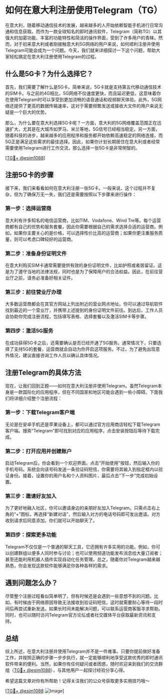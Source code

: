 # 如何在意大利注册使用Telegram（TG）

在意大利，随着移动通信技术的发展，越来越多的人开始依赖智能手机进行日常沟通和信息获取。而作为一款全球知名的即时通讯软件，Telegram（简称TG）以其强大的加密功能、丰富的功能特性和简洁的操作界面，受到了许多用户的青睐。然而，对于初来意大利或者刚接触意大利5G网络的用户来说，如何顺利注册并使用Telegram可能会成为一个问题。今天，我们就来详细探讨一下这个问题，帮助大家轻松搞定在意大利注册使用Telegram的过程。

## 什么是5G卡？为什么选择它？

首先，我们需要了解什么是5G卡。简单来说，5G卡就是支持第五代移动通信技术的SIM卡。与之前的4G相比，5G网络不仅速度更快，而且延迟更低，这意味着你在使用Telegram时可以享受到更加流畅的语音通话和视频聊天体验。此外，5G网络还提供了更高的数据传输速率，这对于需要频繁发送或接收大文件的用户来说无疑是一个巨大的优势。

那么，为什么要在意大利选择5G卡呢？一方面，意大利的5G网络覆盖范围正在迅速扩大，尤其是在大城市如罗马、米兰等地，5G信号已经相当稳定。另一方面，随着科技的进步，越来越多的应用程序和服务都开始依赖高速稳定的网络连接，而5G正是满足这些需求的最佳选择。因此，如果你计划长期居住在意大利或者经常需要使用Telegram进行工作交流，那么选择一张5G卡是非常明智的。

[[TG💪+ @esim1088](https://t.me/s/esim1088)]

## 注册5G卡的步骤

接下来，我们来看看如何在意大利注册一张5G卡。一般来说，这个过程并不复杂，但为了确保万无一失，我们还是需要按照以下步骤来进行操作：

### 第一步：选择运营商
意大利有许多知名的电信运营商，比如TIM、Vodafone、Wind Tre等。每个运营商都有自己的优势和服务套餐，因此你需要根据自己的需求选择合适的运营商。例如，如果你主要关心的是价格，可以选择性价比高的运营商；如果你更注重服务质量，则可以考虑口碑较好的运营商。

### 第二步：准备身份证明文件
在意大利购买SIM卡通常需要提供有效的身份证明文件，比如护照或者居留证。这是为了遵守当地的法律法规，同时也是为了保障用户的合法权益。因此，在前往营业厅之前，请务必准备好相关证件。

### 第三步：前往营业厅办理
大多数运营商都会在其官方网站上列出附近的营业网点地址。你可以通过导航软件找到最近的一个营业厅，并携带上述提到的身份证明文件前往。到达后，工作人员会协助你完成注册流程，包括填写表格、选择套餐以及激活SIM卡等步骤。

### 第四步：激活5G服务
在成功获得5G卡之后，还需要确认是否已经开通了5G服务。通常情况下，只要选择了支持5G的套餐，运营商就会自动为你开启这项服务。不过，为了避免出现意外情况，建议直接咨询工作人员以确认具体情况。

## 注册Telegram的具体方法

现在，让我们回到正题——如何在意大利注册并使用Telegram。虽然Telegram本身是一款国际化的应用程序，但在不同国家和地区可能会遇到一些小障碍。下面我们将详细介绍整个注册流程：

### 第一步：下载Telegram客户端
无论是在安卓手机还是苹果设备上，都可以通过官方应用商店轻松下载Telegram客户端。搜索“Telegram”即可找到对应的应用程序，点击安装按钮后等待下载完成。

### 第二步：打开应用并创建账户
启动Telegram后，你会看到一个欢迎界面。点击“开始使用”按钮，然后输入你的手机号码。系统会向该号码发送一条验证码短信，你需要将其输入到指定框内以验证身份。接着，设置你的用户名和个人资料图片，最后点击“下一步”完成初始设置。

### 第三步：邀请好友加入
为了更好地融入社区，你可以邀请身边的亲朋好友加入Telegram。只需点击右上角的“+”图标，再选择“新建对话”，然后输入对方的电话号码即可发出邀请。对方收到请求后同意添加，你们就可以开始聊天了。

### 第四步：探索更多功能
Telegram不仅仅是一个普通的聊天工具，它还拥有许多实用的功能。例如，你可以创建群组以便多人同时参与讨论；也可以使用频道功能发布消息给大量订阅者；甚至还能利用机器人插件实现自动化任务管理。总之，随着你对Telegram越来越熟悉，你会发现这款软件能够满足你各种各样的需求。

## 遇到问题怎么办？

尽管整个注册过程看似简单明了，但有时候还是会遇到一些意想不到的问题。比如，有时候由于网络原因导致无法接收到验证码短信，这时就需要耐心等待一段时间后再尝试重新发送。如果长时间未能解决问题，可以联系运营商客服寻求帮助。同时，也可以随时访问Telegram官方论坛或者社交媒体平台获取最新资讯和支持。

## 总结

综上所述，在意大利注册并使用Telegram并不是一件难事。只要你提前做好准备工作，并按照正确的步骤一步步执行，就一定能够顺利地享受这款优秀的即时通讯软件带来的便利。当然，如果你有任何疑问或者困惑，随时欢迎来到我们的交流群组（[TG💪+ @esim1088](https://t.me/s/esim1088)），与其他用户一起探讨经验分享心得。

希望这篇文章对你有所帮助！记得关注我们的公众号获取更多实用技巧哦～ 

[[TG💪+ @esim1088](https://t.me/s/esim1088) ![Image](https://i.postimg.cc/4NQfJmqS/Snipaste-2025-05-13-00-14-12.png)]